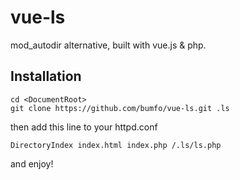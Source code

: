 # vue-ls
mod_autodir alternative, built with vue.js &amp; php. 

## Installation
```
cd <DocumentRoot>
git clone https://github.com/bumfo/vue-ls.git .ls
```

then add this line to your httpd.conf

```
DirectoryIndex index.html index.php /.ls/ls.php
```

and enjoy!
